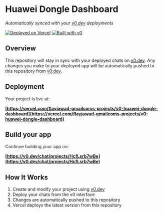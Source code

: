 # Huawei Dongle Dashboard

*Automatically synced with your [v0.dev](https://v0.dev) deployments*

[![Deployed on Vercel](https://img.shields.io/badge/Deployed%20on-Vercel-black?style=for-the-badge&logo=vercel)](https://vercel.com/flayjawad-gmailcoms-projects/v0-huawei-dongle-dashboard)
[![Built with v0](https://img.shields.io/badge/Built%20with-v0.dev-black?style=for-the-badge)](https://v0.dev/chat/projects/HcfLsrb7wBe)

## Overview

This repository will stay in sync with your deployed chats on [v0.dev](https://v0.dev).
Any changes you make to your deployed app will be automatically pushed to this repository from [v0.dev](https://v0.dev).

## Deployment

Your project is live at:

**[https://vercel.com/flayjawad-gmailcoms-projects/v0-huawei-dongle-dashboard](https://vercel.com/flayjawad-gmailcoms-projects/v0-huawei-dongle-dashboard)**

## Build your app

Continue building your app on:

**[https://v0.dev/chat/projects/HcfLsrb7wBe](https://v0.dev/chat/projects/HcfLsrb7wBe)**

## How It Works

1. Create and modify your project using [v0.dev](https://v0.dev)
2. Deploy your chats from the v0 interface
3. Changes are automatically pushed to this repository
4. Vercel deploys the latest version from this repository